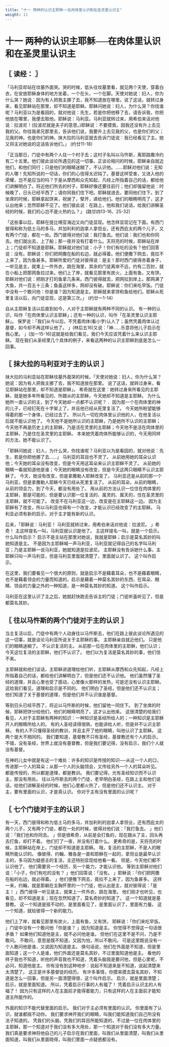 ```yaml
---
title: "十一 两种的认识主耶稣──在肉体里认识和在圣灵里认识主"
weight: 11
---
```


# 十一 两种的认识主耶稣──在肉体里认识和在圣灵里认识主


## 〖 读经： 〗

「马利亚却站在坟墓外面哭。哭的时候，低头往坟墓里看，就见两个天使，穿着白衣，在安放耶稣身体的地方坐着，一个在头，一个在脚。天使对她说：妇人，你为什么哭？她说：因为有人把我主挪了去，我不知道放在哪里。说了这话，就转过身来，看见耶稣站在那里，却不知道是耶稣。耶稣问她说：妇人，为什么哭？你找谁呢？马利亚以为是看园的，就对他说：先生，若是你把他移了去，请告诉我，你把他放在哪里，我便去取他。耶稣说：马利亚。马利亚就转过来，用希伯来话对他说：拉波尼！(拉波尼就是夫子的意思。)耶稣说：不要摸我，因我还没有升上去见我的父。你往我弟兄那里去，告诉他们说，我要升上去见我的父，也是你们的父；见我的神。也是你们的神。抹大拉的马利亚就去告诉门徒说：我已经看见了主。她又将主对她说的这话告诉他们。」
(约廿11-18)

「正当那日，门徒中有两个人往一个村子去；这村子名叫以马忤斯，离耶路撒冷约有二十五里。他们彼此谈论所遇见的这一切事。正谈论相问的时候，耶稣亲自就近他们，和他们同行；只是他们的眼睛迷糊了，不认识他。……耶稣对他们说：无知的人哪！先知所说的一切话，你们的心信得太迟钝了。基督这样受害，又进入他的荣耀，岂不是应当的吗？于是从摩西和众先知起，凡经上所指着自己的话，都给他们讲解明白了。将近他们所去的村子，耶稣好像还要往前行；他们却强留他说：时候晚了，日头已经平西了；请你同我们住下吧。耶稣就进去，要同他们住下。到了坐席的时候，耶稣拿起饼来，祝谢了，擘开，递给他们。他们的眼睛明亮了，这才认出他来；忽然耶稣不见了。他们彼此说：在路上，他和我们说话，给我们讲解圣经的时候，我们的心岂不是火热的么？」
(路廿四13-16、25-32)

「这些事以后，耶稣在提比哩亚海边又向门徒显现。他怎样显现记在下面。有西门彼得和称为低土马的多马，并加利利的迦拿人拿但业，还有西庇太的两个儿子，又有两个门徒，都在一处。西门彼得对他们说：我打鱼去。他们说：我们也和你同去。他们就出去，上了船；那一夜并没有打着什么。天将亮的时候，耶稣站在岸上；门徒却不知道是耶稣。耶稣就对他们说：小子！你们有吃的没有？他们回答说：没有。耶稣说：你们把网撒在船的右边，就必得着。他们便撒下网去，竟拉不上来了，因为鱼甚多。耶稣所爱的门徒对彼得说：是主！那时西门彼得赤着身子，一听见是主，就束上一件外衣，跳在海里，其余的门徒离岸不远，约有二百肘，就在小船上把那网鱼拉过来。他们上了岸，就看见那里有炭火，上面有鱼，又有饼。耶稣对他们说：把刚才打的鱼拿几条来。西门彼得就去，把网拉到岸上。那网满了大鱼，共一百五十三条；鱼虽这样多，网却没有破。耶稣说：你们来吃早饭。门徒中没有一个敢问他：你是谁？因为知道是主。耶稣就来拿饼和鱼给他们。耶稣从死里复活以后，向门徒显现，这是第三次。」
(约廿一1-14)

自从主耶稣复活以后直到如今，人对于主耶稣就有两种不同的认识。
有一种的认识，叫作「在肉体里认识主耶稣」；还有一种的认识，叫作「在圣灵里认识主耶稣」。
保罗说：「我们从今以后，不凭着肉体(看小字)认人了；虽然凭着肉体认过基督，如今却不再这样认他了。
」(林后五16)又说：「神……乐意将他儿子启示在我心里。
」(加一15-16)这就是给我们看见，我们今天应该凭着什么来认识主耶稣。
现在我们从圣经里几个具体的例子，来看这两种的认识主耶稣到底是怎么一回事。

## 〖 抹大拉的马利亚对于主的认识 〗

抹大拉的马利亚站在耶稣坟墓外面哭的时候，「天使对她说：妇人，你为什么哭？
她说：因为有人把我主挪了去，我不知道放在那里。
说了这话，就转过身来，看见耶稣站在那里，却不知道是耶稣」。
希奇就在这里：她转过身来所看见的主耶稣，就是她多年所看见的、所跟从的主耶稣，今天她却不知道是主耶稣。
为什么她所一直认识的主，到了今天她却一点都不认识呢？
．因为那一个在肉体里的神的儿子，已经钉死在十字架上了，并且他已经从死里复活了。
今天她所盼望能够得着的那一个身体，已经过去了。
所以凡一切在肉体里认识他的人，在他复活以后就不能认识他了。
今天他不是她所认识的主耶稣，乃是她所不认识的主耶稣；今天他不再是历史上的主耶稣，乃是活在灵里的主耶稣；今天他不是活在肉体里的主耶稣，乃是住在圣灵里的主耶稣。
本来她凭着肉体所能够认识的，今天用同样的方法，她不能认识了。

「耶稣问她说：妇人，为什么哭，你找谁呢？马利亚以为是看园的，就对他说：先生，若是你把他挪了去……」
马利亚的耳目也不灵了。
从前她用她的耳朵认识他；今天她的耳朵没有改变，但是今天用这耳朵来认识主耶稣不灵了。
从前她的眼睛一看就知道他是谁；今天她的眼睛没有改变，但是今天这两只眼睛不认识主耶稣了。
今天，她没有改变，但是拿撒勒人耶稣改变了。
马利亚还是从前的那一个马利亚，但是拿撒勒人耶稣今天已经从死里复活了。
从前的耳朵，从前的眼睛，从前的领会力，到了今天，都没有用处了。
用从前的方法认识一位住在肉体里的主耶稣，那是可能的，但是要认识那一位复活的、属灵的、属天的，住在圣灵里的主耶稣，就不可能了。
改变不在马利亚这一边，改变是在主耶稣这一边。
因为主耶稣有了改变，所以马利亚也得有一个改变，才能认识已经改变了的主耶稣。
马利亚必须有新的启示，对于主才能有新的认识。

后来，「耶稣说：马利亚！
马利亚就转过来，用希伯来话对他说：拉波尼。
」希奇！
主这样提名一叫，马利亚就认识是他了。
主这样提名一叫，就是一个启示。
什么叫作启示？
启示不是主站在那里对她说，我就是耶稣；启示是莫名其妙的叫她知道是主。
不是因为主耶稣喊一声马利亚，马利亚就记得自己的名字叫马利亚；乃是主耶稣一说马利亚，她就知道是拉波尼。
主耶稣没有告诉她什么事，主耶稣只叫一声马利亚，但是马利亚里面就清楚了，里面就认识了。
这个叫作启示。

在这里，我们要看见一个很大的原则，就是启示不是藉着耳朵，也不是藉着眼睛，也不是藉着领会的力量而知道的，启示是藉着一种莫名其妙的东西，在耳朵、眼睛、领会的力量之外的一种知道，是一种莫名其妙的知道。
这个叫作启示。

马利亚在这里认识了主之后，她就赶快跑去告诉主的门徒；门徒听虽听见了，但是都莫名其妙。

## 〖 往以马忤斯的两个门徒对于主的认识 〗

当主复活以后，门徒中有两个人动身往以马忤斯去，他们在路上彼此谈论所遇见的这一切事，就是谈论马利亚所说关于主耶稣的事。
主耶稣亲自就近他们。
只是他们的眼睛迷糊了。
不认识复活的主。
从前那一位在肉体里的主耶稣，他们认识；今天这位复活的主耶稣，他们不认识了。
他们以为复活是莫名其妙的事，他们信不来。

主耶稣就和他们谈话，主耶稣讲道理给他们听，主耶稣从摩西和众先知起，凡经上所指着自己的话，都给他们讲解明白了，但是他们还不认识他。
他们虽然懂了圣经的道理，并且心里也受了感动，心里像火那样的发热，可是还没有认识主耶稣。
这给我们看见，道理和启示是不同的。
他们明白了圣经，但是他们还不认识主；他们知道了关于基督的道理，但是他们并不认识谁是基督。

等到日头已经平西了，将近以马忤斯的时候，他们留他一同住下。
到了坐席的时候，耶稣把饼分给他们，他们的眼睛明亮了，这才认出他来。
这很清楚的给我们看见，人对于主耶稣有两种的知识：一种知识是圣经所给人的；一种知识是主耶稣开人的眼睛所给人的。
有的人圣经读得很熟，也能讲给人听，但是并不认识主耶稣。
有的人不只懂得圣经的教训，并且主开了他的眼睛，叫他认识了主耶稣。
这两个是大不相同的。
我们要知道，基督教不只有圣经，基督教还有个人的启示。
不错，没有圣经，世界上就没有基督教，但是我们要记得，没有启示，我们个人就没有基督。

在神的儿女中就是有这一个难处：许多的知识是传授的知识──从这一个人的口，传进那一个人的耳朵；从那一个人的头脑领会，又传给另外一个人的耳朵听见。
都是传授的，所以都是道理，都是教训。
我们要记得，光有圣经知识而不认识主，那没有用处。
往以马忤斯去的两个门徒，老早明白圣经，在路上主和他们说话，给他们讲解圣经的时候，他们心里都火热了，但是他们还不认识主。
对于主，要有里面的认识，才是真认识。
你对于主有没有里面的认识呢？

## 〖 七个门徒对于主的认识 〗

有一天，西门彼得和称为低土马的多马，并加利利的迦拿人拿但业，还有西庇太的两个儿子，又有两个门徒，都在一处的时候，彼得对他们说：「我打鱼去。
」他们说：「我们也和你同去。
」但是很希奇，从前是会打鱼的，现在跟从了主，回头再去打鱼，却打不着。
他们打了一夜，并没有打着什么。
更希奇的是，天将亮的时候，主耶稣站在岸上，门徒却不知道是主耶稣。
哦，复活的主耶稣，不是人的眼睛所能认识的。
像彼得、约翰、雅各是一直和耶稣在一起的，拿但业是最早认识主的，多马因为疑惑主的复活，主还特别显现给他看一看。
但是，今天他们都不认识他了。
他们需要另一个经历，另一个能力，才能认识他。
等到主耶稣对他们说：「小子，你们有吃的没有？
」他们回答说：「没有。
」耶稣说：「你们把网撒在船的右边，就必得着。
」他们便撒下网去，竟拉不上来了，因为鱼甚多。
这样一来，约翰，就是那躺在主胸怀里的一个门徒，他认出是主，就对彼得说：「是主！
」西门彼得一听见是主，就束上一件外衣，跳在海里。
他们刚才也听见，也看见，却不知道是主；现在忽然知道了，莫名奇妙的知道了。
这一个知道就是基督教。
这一个知道是摇不动的，是里面看见了，是里面认识了，里面有力量。
这一个知道，就给彼得一个新的能力。

他们上了岸，就看见那里有炭火，上面有鱼，又有饼。
耶稣说：「你们来吃早饭。
」门徒中没有一个敢问他「你是谁？
」因为知道是主。
你觉得不觉得这一句话很矛盾？
如果他们知道他是主，就不必问他是谁。
但他们在这里不是不问，乃是不敢问。
不敢问，意思是既不知道，又因为怕，所以不敢问。
可是这里既说没有一个人敢问他是谁，又说因为知道是主。
换句话说，他们在外面是不知道，但是里面知道；这一个人是谁，他们外面还是莫名其妙，不过里面知道他是主。
看他的样子我也不知道，听他的声音我也不知道，凭着头脑我是要问他，但是心里呢，不必问，知道他是主。
你有没有到这种地步：说起不知道来是不知道，说起清楚来太清楚了。
这正是许多基督徒的经历。
有许多事情，你摸来摸去莫名其妙，不知道是怎么一回事，但是另一面清楚得很，这个叫作启示。
启示，就是里面清楚；启示，就是里面知道。
所以，凭着启示行事的人有福了！
凭着启示认识主的人有福了！
因为只有这样的人在主面前才能得着能力，只有这样的人在主面前才能知道主所能作的。

外面的知识不能代替里面的启示。
我们对于主必须有里面的认识。
你里面有了认识，就谁都摇不动你。
我们要求神开我们的眼睛，叫我们能知道我们自己所没有法子知道的。
凭我们的头脑，凭我们的耳目所能知道的，不过是一位在肉体里的主耶稣，那一个知道对于我们没有多大用处，那一个知道对于我们没有多大力量。
我们真是要求神将他自己的儿子启示在我们里面，叫我们从里面清楚，叫我们从里面知道，叫我们从里面晓得，叫我们里面一点疑惑都没有。

